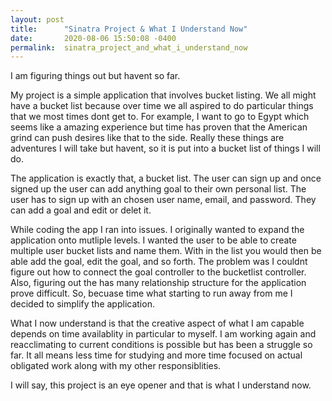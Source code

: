```yaml
---
layout: post
title:      "Sinatra Project & What I Understand Now"
date:       2020-08-06 15:50:08 -0400
permalink:  sinatra_project_and_what_i_understand_now
---
```


I am figuring things out but havent so far.  

My project is a simple application that involves bucket listing.  We all might have a bucket list because over time we all aspired to do particular things that we most times dont get to.  For example, I want to go to Egypt which seems like a amazing experience but time has proven that the American grind can push desires like that to the side.  Really these things are adventures I will take but havent, so it is put into a bucket list of things I will do.

The application is exactly that, a bucket list.  The user can sign up and once signed up the user can add anything goal to their own personal list.  The user has to sign up with an chosen user name, email, and password.  They can add a goal and edit or delet it.  

While coding the app I ran into issues.  I originally wanted to expand the application onto mutliple levels.  I wanted the user to be able to create multiple user bucket lists and name them.  With in the list you would then be able add the goal, edit the goal, and so forth.  The problem was I couldnt figure out how to connect the goal controller to the bucketlist controller.  Also, figuring out the has many relationship structure for the application prove difficult.  So, becuase time what starting to run away from me I decided to simplify the application.

What I now understand is that the creative aspect of what I am capable depends on time availablity in particular to myself.  I am working again and reacclimating to current conditions is possible but has been a struggle so far.  It all means less time for studying and more time focused on actual obligated work along with my other responsiblities.  

I will say, this project is an eye opener and that is what I understand now.
